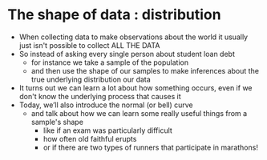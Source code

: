 # The shape of data : distribution
- When collecting data to make observations about the world it usually just isn't possible to collect ALL THE DATA
- So instead of asking every single person about student loan debt
    - for instance we take a sample of the population
    - and then use the shape of our samples to make inferences about the true underlying distribution our data
- It turns out we can learn a lot about how something occurs, even if we don't know the underlying process that causes it
- Today, we’ll also introduce the normal (or bell) curve
    - and talk about how we can learn some really useful things from a sample's shape 
        - like if an exam was particularly difficult
        - how often old faithful erupts
        - or if there are two types of runners that participate in marathons! 
